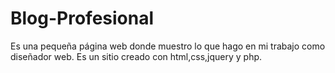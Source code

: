 # Blog-Profesional
Es una pequeña página web donde muestro lo que hago en mi trabajo como diseñador web.
Es un sitio creado con html,css,jquery y php.

